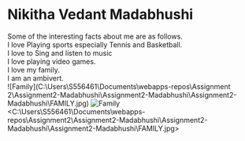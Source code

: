 # Nikitha Vedant Madabhushi
Some of the interesting facts about me are as follows.<br>
I love Playing sports especially Tennis and Basketball.<br>
I love to Sing and listen to music<br>
I love playing video games.<br>
I love my family.<br>
I am an ambivert.<br>
![Family](C:\Users\S556461\Documents\webapps-repos\Assignment 2\Assignment2-Madabhushi\Assignment2-Madabhushi\Assignment2-Madabhushi\FAMILY.jpg)
![Family](C:\Users\S556461\Documents\webapps-repos\Assignment2\Assignment2-Madabhushi\Assignment2-Madabhushi\Assignment2-Madabhushi\FAMILY.jpg)
<C:\Users\S556461\Documents\webapps-repos\Assignment2\Assignment2-Madabhushi\Assignment2-Madabhushi\Assignment2-Madabhushi\FAMILY.jpg>
